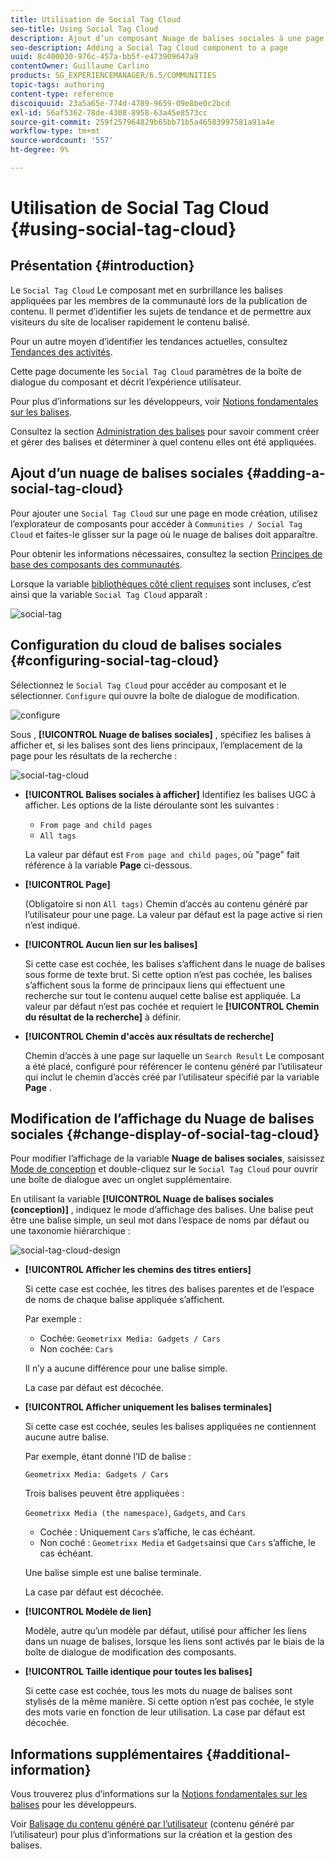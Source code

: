 ```yaml
---
title: Utilisation de Social Tag Cloud
seo-title: Using Social Tag Cloud
description: Ajout d’un composant Nuage de balises sociales à une page
seo-description: Adding a Social Tag Cloud component to a page
uuid: 8c400030-976c-457a-bb5f-e473909647a9
contentOwner: Guillaume Carlino
products: SG_EXPERIENCEMANAGER/6.5/COMMUNITIES
topic-tags: authoring
content-type: reference
discoiquuid: 23a5a65e-774d-4789-9659-09e8be0c2bcd
exl-id: 56af5362-78de-4308-8958-63a45e8573cc
source-git-commit: 259f257964829b65bb71b5a46583997581a91a4e
workflow-type: tm+mt
source-wordcount: '557'
ht-degree: 9%

---
```


# Utilisation de Social Tag Cloud {#using-social-tag-cloud}

## Présentation {#introduction}

Le `Social Tag Cloud` Le composant met en surbrillance les balises appliquées par les membres de la communauté lors de la publication de contenu. Il permet d’identifier les sujets de tendance et de permettre aux visiteurs du site de localiser rapidement le contenu balisé.

Pour un autre moyen d’identifier les tendances actuelles, consultez [Tendances des activités](trends.md).

Cette page documente les `Social Tag Cloud` paramètres de la boîte de dialogue du composant et décrit l’expérience utilisateur.

Pour plus d’informations sur les développeurs, voir [Notions fondamentales sur les balises](tag.md).

Consultez la section [Administration des balises](../../help/sites-administering/tags.md) pour savoir comment créer et gérer des balises et déterminer à quel contenu elles ont été appliquées.

## Ajout d’un nuage de balises sociales {#adding-a-social-tag-cloud}

Pour ajouter une `Social Tag Cloud` sur une page en mode création, utilisez l’explorateur de composants pour accéder à `Communities / Social Tag Cloud` et faites-le glisser sur la page où le nuage de balises doit apparaître.

Pour obtenir les informations nécessaires, consultez la section [Principes de base des composants des communautés](basics.md).

Lorsque la variable [bibliothèques côté client requises](tag.md#essentials-for-client-side) sont incluses, c’est ainsi que la variable `Social Tag Cloud` apparaît :

![social-tag](assets/social-tag.png)

## Configuration du cloud de balises sociales {#configuring-social-tag-cloud}

Sélectionnez le `Social Tag Cloud` pour accéder au composant et le sélectionner. `Configure` qui ouvre la boîte de dialogue de modification.

![configure](assets/configure-new.png)

Sous , **[!UICONTROL Nuage de balises sociales]** , spécifiez les balises à afficher et, si les balises sont des liens principaux, l’emplacement de la page pour les résultats de la recherche :

![social-tag-cloud](assets/social-tag-cloud.png)

* **[!UICONTROL Balises sociales à afficher]**
Identifiez les balises UGC à afficher. Les options de la liste déroulante sont les suivantes :

   * `From page and child pages`
   * `All tags`

  La valeur par défaut est `From page and child pages`, où &quot;page&quot; fait référence à la variable **Page** ci-dessous.

* **[!UICONTROL Page]**

  (Obligatoire si non `All tags)` Chemin d’accès au contenu généré par l’utilisateur pour une page. La valeur par défaut est la page active si rien n’est indiqué.

* **[!UICONTROL Aucun lien sur les balises]**

  Si cette case est cochée, les balises s’affichent dans le nuage de balises sous forme de texte brut. Si cette option n’est pas cochée, les balises s’affichent sous la forme de principaux liens qui effectuent une recherche sur tout le contenu auquel cette balise est appliquée. La valeur par défaut n’est pas cochée et requiert le **[!UICONTROL Chemin du résultat de la recherche]** à définir.

* **[!UICONTROL Chemin d&#39;accès aux résultats de recherche]**

  Chemin d’accès à une page sur laquelle un `Search Result` Le composant a été placé, configuré pour référencer le contenu généré par l’utilisateur qui inclut le chemin d’accès créé par l’utilisateur spécifié par la variable **Page** .

## Modification de l’affichage du Nuage de balises sociales {#change-display-of-social-tag-cloud}

Pour modifier l’affichage de la variable **Nuage de balises sociales**, saisissez [Mode de conception](../../help/sites-authoring/default-components-designmode.md) et double-cliquez sur le `Social Tag Cloud` pour ouvrir une boîte de dialogue avec un onglet supplémentaire.

En utilisant la variable **[!UICONTROL Nuage de balises sociales (conception)]** , indiquez le mode d’affichage des balises. Une balise peut être une balise simple, un seul mot dans l’espace de noms par défaut ou une taxonomie hiérarchique :

![social-tag-cloud-design](assets/social-tag-cloud-design.png)

* **[!UICONTROL Afficher les chemins des titres entiers]**

  Si cette case est cochée, les titres des balises parentes et de l’espace de noms de chaque balise appliquée s’affichent.

  Par exemple :

   * Cochée: `Geometrixx Media: Gadgets / Cars`
   * Non cochée: `Cars`

  Il n’y a aucune différence pour une balise simple.

  La case par défaut est décochée.

* **[!UICONTROL Afficher uniquement les balises terminales]**

  Si cette case est cochée, seules les balises appliquées ne contiennent aucune autre balise.

  Par exemple, étant donné l’ID de balise :

  `Geometrixx Media: Gadgets / Cars`

  Trois balises peuvent être appliquées :

  `Geometrixx Media (the namespace)`, `Gadgets`, and `Cars`

   * Cochée : Uniquement `Cars` s’affiche, le cas échéant.
   * Non coché : `Geometrixx Media` et `Gadgets`ainsi que `Cars` s’affiche, le cas échéant.

  Une balise simple est une balise terminale.

  La case par défaut est décochée.

* **[!UICONTROL Modèle de lien]**

  Modèle, autre qu’un modèle par défaut, utilisé pour afficher les liens dans un nuage de balises, lorsque les liens sont activés par le biais de la boîte de dialogue de modification des composants.

* **[!UICONTROL Taille identique pour toutes les balises]**

  Si cette case est cochée, tous les mots du nuage de balises sont stylisés de la même manière. Si cette option n’est pas cochée, le style des mots varie en fonction de leur utilisation. La case par défaut est décochée.

## Informations supplémentaires {#additional-information}

Vous trouverez plus d’informations sur la [Notions fondamentales sur les balises](tag.md) pour les développeurs.

Voir [Balisage du contenu généré par l’utilisateur](tag-ugc.md) (contenu généré par l’utilisateur) pour plus d’informations sur la création et la gestion des balises.
